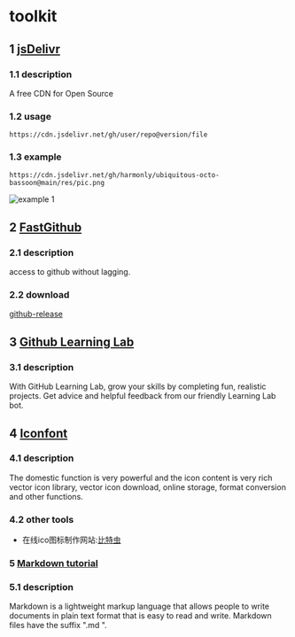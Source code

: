 # toolkit
## 1 [jsDelivr](https://www.jsdelivr.com/?docs=gh)
### 1.1 description
A free CDN for Open Source
### 1.2 usage
```
https://cdn.jsdelivr.net/gh/user/repo@version/file
```
### 1.3 example
```
https://cdn.jsdelivr.net/gh/harmonly/ubiquitous-octo-bassoon@main/res/pic.png
```
![example 1](https://cdn.jsdelivr.net/gh/harmonly/ubiquitous-octo-bassoon@main/res/pic.png)

## 2 [FastGithub](https://github.com/dotnetcore/FastGithub)
### 2.1 description
access to github without lagging.
### 2.2 download
[github-release](https://github.com/dotnetcore/FastGithub/releases)

## 3 [Github Learning Lab](https://lab.github.com/)
### 3.1 description
With GitHub Learning Lab, grow your skills by completing fun, realistic projects. Get advice and helpful feedback from our friendly Learning Lab bot.

## 4 [Iconfont](https://www.iconfont.cn/)
### 4.1 description
The domestic function is very powerful and the icon content is very rich vector icon library, vector icon download, online storage, format conversion and other functions.
### 4.2 other tools
- 在线ico图标制作网站:[比特虫](https://www.bitbug.net/)

### 5 [Markdown tutorial](https://markdown.com.cn/)
### 5.1 description
Markdown is a lightweight markup language that allows people to write documents in plain text format that is easy to read and write. Markdown files have the suffix ".md ".
